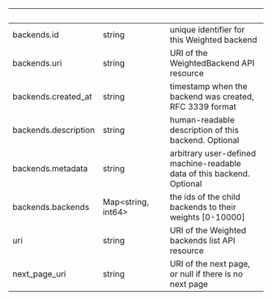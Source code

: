 
|&nbsp;|&nbsp;|&nbsp;|&nbsp;|
|---|---|---|---|
| backends.id | string | | unique identifier for this Weighted backend |
| backends.uri | string | | URI of the WeightedBackend API resource |
| backends.created_at | string | | timestamp when the backend was created, RFC 3339 format |
| backends.description | string | | human-readable description of this backend. Optional |
| backends.metadata | string | | arbitrary user-defined machine-readable data of this backend. Optional |
| backends.backends | Map&lt;string, int64&gt; | | the ids of the child backends to their weights [0-10000] |
| uri | string | | URI of the Weighted backends list API resource |
| next_page_uri | string | | URI of the next page, or null if there is no next page |